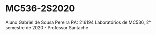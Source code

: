 # MC536-2S2020
Aluno Gabriel de Sousa Pereira  RA: 216194  Laboratórios de MC536, 2° semestre de 2020 - Professor Santache
